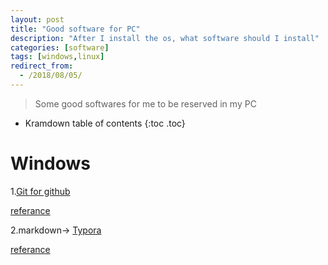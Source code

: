 ```yaml
---
layout: post
title: "Good software for PC"
description: "After I install the os, what software should I install"
categories: [software]
tags: [windows,linux]
redirect_from:
  - /2018/08/05/
---
```

> Some good softwares for me to be reserved in my PC

* Kramdown table of contents
{:toc .toc}

# Windows

1.[Git for github](https://gitforwindows.org/)

[referance](https://segmentfault.com/a/1190000004587329)

2.markdown→ [Typora](https://typora.io/)

[referance](https://sspai.com/post/30292)


